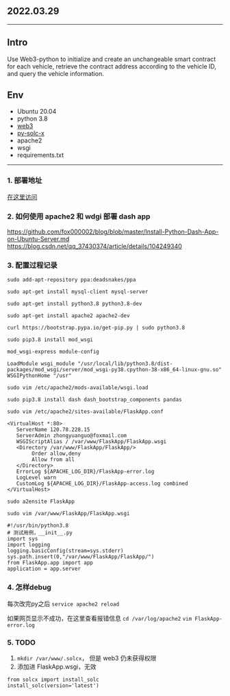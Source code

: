 ## 2022.03.29
---

## Intro
Use Web3-python to initialize and create an unchangeable smart contract for each vehicle, retrieve the contract address according to the vehicle ID, and query the vehicle information.

## Env
- Ubuntu 20.04
- python 3.8
- [web3](https://web3py.readthedocs.io/en/stable/quickstart.html#test-provider)
- [py-solc-x](https://web3py.readthedocs.io/en/stable/contracts.html)
- apache2
- wsgi
- requirements.txt

---

### 1. 部署地址

[在这里访问](http://120.78.228.15/)

### 2. 如何使用 apache2 和 wdgi 部署 dash app

https://github.com/fox000002/blog/blob/master/Install-Python-Dash-App-on-Ubuntu-Server.md
https://blog.csdn.net/qq_37430374/article/details/104249340


### 3. 配置过程记录

```
sudo add-apt-repository ppa:deadsnakes/ppa

sudo apt-get install mysql-client mysql-server

sudo apt-get install python3.8 python3.8-dev

sudo apt-get install apache2 apache2-dev

curl https://bootstrap.pypa.io/get-pip.py | sudo python3.8

sudo pip3.8 install mod_wsgi

mod_wsgi-express module-config
```
```
LoadModule wsgi_module "/usr/local/lib/python3.8/dist-packages/mod_wsgi/server/mod_wsgi-py38.cpython-38-x86_64-linux-gnu.so"
WSGIPythonHome "/usr"
```
```
sudo vim /etc/apache2/mods-available/wsgi.load

sudo pip3.8 install dash dash_bootstrap_components pandas 

sudo vim /etc/apache2/sites-available/FlaskApp.conf
```
```
<VirtualHost *:80>
   ServerName 120.78.228.15
   ServerAdmin zhongyuanguo@foxmail.com
   WSGIScriptAlias / /var/www/FlaskApp/FlaskApp.wsgi
   <Directory /var/www/FlaskApp/FlaskApp/>
        Order allow,deny
        Allow from all
   </Directory>
   ErrorLog ${APACHE_LOG_DIR}/FlaskApp-error.log
   LogLevel warn
   CustomLog ${APACHE_LOG_DIR}/FlaskApp-access.log combined
</VirtualHost>
```
```
sudo a2ensite FlaskApp

sudo vim /var/www/FlaskApp/FlaskApp.wsgi
```
```
#!/usr/bin/python3.8
# 测试用例，__init__.py
import sys
import logging
logging.basicConfig(stream=sys.stderr)
sys.path.insert(0,"/var/www/FlaskApp/FlaskApp/")
from FlaskApp.app import app
application = app.server
```

### 4. 怎样debug

每次改完py之后
`service apache2 reload`

如果网页显示不成功，在这里查看报错信息
`cd /var/log/apache2`
`vim FlaskApp-error.log`

### 5. TODO

1. `mkdir /var/www/.solcx`， 但是 web3 仍未获得权限
2. 添加进 FlaskApp.wsgi，无效
```
from solcx import install_solc
install_solc(version='latest')
```